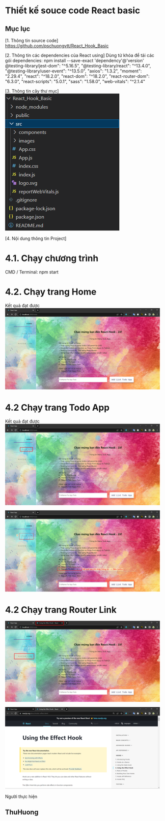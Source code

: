 # Thiết kế souce code React basic
## Mục lục

[1. Thông tin source code]
https://github.com/pschuongvtt/React_Hook_Basic


[2. Thông tin các dependencies của React using]
Dùng từ khóa để tải các gói dependencies: npm install --save-exact 'dependency'@'version'
    @testing-library/jest-dom": "^5.16.5",
    "@testing-library/react": "^13.4.0",
    "@testing-library/user-event": "^13.5.0",
    "axios": "1.3.2",
    "moment": "2.29.4",
    "react": "^18.2.0",
    "react-dom": "^18.2.0",
    "react-router-dom": "6.3.0",
    "react-scripts": "5.0.1",
    "sass": "1.58.0",
    "web-vitals": "^2.1.4"

[3. Thông tin cây thư mục]
![](./images/CayThuMuc.png)

[4. Nội dung thông tin Project]
# 4.1. Chạy chương trình 
CMD / Terminal: npm start
# 4.2. Chạy trang Home
Kết quả đạt được 
![](./images/HomePage.png)
# 4.2 Chạy trang Todo App 
Kết quả đạt được 
![](./images/TodoAppBefore.png)

![](./images/TodoAppAfter.png)
# 4.2 Chạy trang Router Link
![](./images/RouterLinkBefore.png)

![](./images/RouterLinkAfter.png)

Người thực hiện 
## ThuHuong